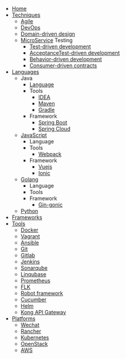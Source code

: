 - [Home](/)
- [Techniques](contents/techniques/README.md)
  - [Agile](contents/techniques/agile.md)
  - [DevOps](contents/techniques/devops.md)
  - [Domain-driven design](contents/techniques/ddd.md)
  - [MicroService](contents/techniques/microservice.md)
  Testing
    - [Test-driven development](contents/techniques/tdd.md)
    - [AcceptanceTest-driven development](contents/techniques/atdd.md)
    - [Behavior-driven development](contents/techniques/bdd.md)
    - [Consumer-driven contracts](contents/consumer-driven-contracts.md)
- [Languages](contents/languages/README.md)
  - Java
    - [Language](contents/languages/java.md)
    - Tools
      - [IDEA](contents/tools/idea.md)
      - [Maven](contents/tools/maven.md)
      - [Gradle](contents/tools/gradle.md)
    - Framework
      - [Spring Boot](contents/frameworks/spring-boot.md)
      - [Spring Cloud](contents/frameworks/spring-cloud.md)
  - [JavaScript](contents/languages/javascript.md)
    - Language
    - Tools
      - [Webpack](contents/tools/webpack.md)
    - Framework
      - [Vuejs](contents/frameworks/vuejs.md)
      - [Ionic](contents/frameworks/Ionic.md)
  - [Golang](contents/languages/golang.md)
    - Language
    - Tools
    - Framework
      - [Gin-gonic](contents/frameworks/gin-gonic.md)
  - [Python](contents/languages/python.md)
- [Frameworks](contents/frameworks/README.md)
- [Tools](contents/tools/README.md)
  - [Docker](contents/tools/docker.md)
  - [Vagrant](contents/tools/vagrant.md)
  - [Ansible](contents/tools/ansible.md)
  - [Git](contents/tools/git.md)
  - [Gitlab](contents/tooks/gitlab.md)
  - [Jenkins](contents/tools/jenkins.md)
  - [Sonarqube](contents/tools/sonarqube.md)
  - [Linqubase](contents/tools/linqubase.md)
  - [Prometheus](contents/tools/prometheus.md)
  - [FLK](contents/tools/flk.md)
  - [Robot framework](contents/tools/robotframework.md)
  - [Cucumber](contents/tools/cucumber.md)
  - [Helm](contents/tools/helm.md)
  - [Kong API Gateway](contents/tools/kong-api-gateway.md)
- [Platforms](contents/platforms/README.md)
  - [Wechat](contents/platforms/wechat.md)
  - [Rancher](contents/platforms/rancher.md)
  - [Kubernetes](contents/platforms/kubernetes.md)
  - [OpenStack](contents/platforms/openstack.md)
  - [AWS](contents/platforms/aws.md)